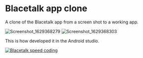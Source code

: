 # Blacetalk app clone
A clone of the Blacetalk app from a screen shot to a working app.

![Screenshot_1629368279](https://user-images.githubusercontent.com/4685388/130052766-4ce7f77e-b5b3-4a7f-9748-83b8ff67c272.png)
![Screenshot_1629368303](https://user-images.githubusercontent.com/4685388/130052777-afba440c-3e0c-4a85-bbaf-a917144b2b35.png)

This is how developed it in the Android studio.

[![Blacetalk speed coding](https://img.youtube.com/vi/oMn1e0V0Aas/0.jpg)](https://www.youtube.com/watch?v=oMn1e0V0Aas)


